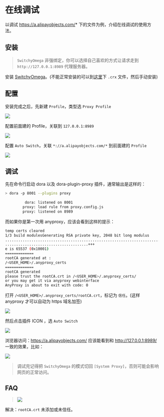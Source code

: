 
# 在线调试

以调试 https://a.alipayobjects.com/* 下的文件为例，介绍在线调试的使用方法。

## 安装

> `SwitchyOmega` 非强绑定，你可以选择自己喜欢的方式让请求走到 `http://127.0.0.1:8989` 代理服务器。

安装 [SwitchyOmega](https://chrome.google.com/webstore/detail/padekgcemlokbadohgkifijomclgjgif)。(不能正常安装的可以到[这里](https://github.com/FelisCatus/SwitchyOmega/releases)下 `.crx` 文件，然后手动安装)

## 配置

安装完成之后，先新建 `Profile`，类型选 `Proxy Profile`

![](https://os.alipayobjects.com/rmsportal/vcAiLyOYODBzvhW.png)

配置前面建的 Profile，关联到 `127.0.0.1:8989`

![](https://os.alipayobjects.com/rmsportal/CzZynZITUhrTLjI.png)

配置 `Auto Switch`，关联 `*://a.alipayobjects.com/*` 到前面建的 `Profile`

![](https://os.alipayobjects.com/rmsportal/SuCtIkmLJdRtMms.png)

## 调试

先在命令行启动 dora 以及 dora-plugin-proxy 插件，通常输出是这样的：

```bash
> dora -p 8001 --plugins proxy
  
         dora: listened on 8001
        proxy: load rule from proxy.config.js
        proxy: listened on 8989
```

而如果你是第一次用 anyproxy，应该会看到这样的提示：

```bash
temp certs cleared
1/3 build modulesGenerating RSA private key, 2048 bit long modulus
.............................................................................+++
......................................+++
e is 65537 (0x10001)
=============
rootCA generated at :
/<USER_HOME>/.anyproxy_certs
=============
rootCA generated
please trust the rootCA.crt in /<USER_HOME>/.anyproxy_certs/
or you may get it via anyproxy webinterface
AnyProxy is about to exit with code: 0
```

打开 `/<USER_HOME>/.anyproxy_certs/rootCA.crt`，标记为 `信任`。(这样 anyproxy 才可以自动为 https 域名加签)

![](https://os.alipayobjects.com/rmsportal/wuANbMhIgBBKVsx.png)

然后点击插件 ICON ，选 `Auto Switch`

![](https://os.alipayobjects.com/rmsportal/LDwEDjuBDbSrTIp.png)

浏览器访问：https://a.alipayobjects.com/ 应该能看到和 http://127.0.0.1:8989/ 一致的效果，比如：

![](https://os.alipayobjects.com/rmsportal/WDtwzwSGHdokxXU.png)

> 调试完记得把 `SwitchyOmega` 的模式切回 `[System Proxy]`，否则可能会影响网页的正常访问。

## FAQ

> ![](https://os.alipayobjects.com/rmsportal/lNLItOPJCfMxIYH.png)

解决：`rootCA.crt` 未添加或未信任。

